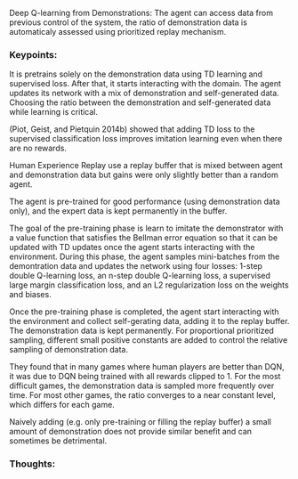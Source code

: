 Deep Q-learning from Demonstrations:
The agent can access data from previous control of the system, the ratio of demonstration data is automaticaly assessed using
prioritized replay mechanism.

### Keypoints: 

It is pretrains solely on the demonstration data using TD learning and supervised loss. After that, it starts interacting with
the domain. The agent updates its network with a mix of demonstration and self-generated data. Choosing the ratio between
the demonstration and self-generated data while learning is critical. 

(Piot, Geist, and Pietquin 2014b) showed that adding TD loss to the supervised classification loss improves imitation learning 
even when there are no rewards.

Human Experience Replay use a replay buffer that is mixed between agent and demonstration data but gains were only slightly better
than a random agent. 

The agent is pre-trained for good performance (using demonstration data only), and the expert data is kept permanently in the
buffer.

The goal of the pre-training phase is learn to imitate the demonstrator with a value function that satisfies the Bellman error
equation so that it can be updated with TD updates once the agent starts interacting with the environment. During this phase, 
the agent samples mini-batches from the demontration data and updates the network using four losses: 1-step double Q-learning
loss, an n-step double Q-learning loss, a supervised large margin classification loss, and an L2 regularization loss on the 
weights and biases. 

Once the pre-training phase is completed, the agent start interacting with the environment and collect self-gerating data, adding
it to the replay buffer. The demonstration data is kept permanently. For proportional prioritized sampling, different small
positive constants are added to control the relative sampling of demonstration data.

They found that in many games where human players are better than DQN, it was due to DQN being trained with all rewards clipped
to 1. For the most difficult games, the demonstration data is sampled more frequently over time. For most other games, the ratio converges to a near constant level, which differs for each game. 

Naively adding (e.g. only pre-training or filling the replay buffer) a small amount of demonstration does not provide similar
benefit and can sometimes be detrimental. 

### Thoughts:

